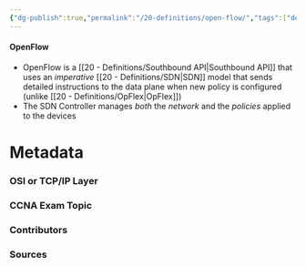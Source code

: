 ```yaml
---
{"dg-publish":true,"permalink":"/20-definitions/open-flow/","tags":["defs_ccna"]}
---
```


#### OpenFlow
- OpenFlow is a [[20 - Definitions/Southbound API\|Southbound API]] that uses an *imperative* [[20 - Definitions/SDN\|SDN]] model that sends detailed instructions to the data plane when new policy is configured (unlike [[20 - Definitions/OpFlex\|OpFlex]])
- The SDN Controller manages *both* the *network* and the *policies* applied to the devices






# Metadata
### OSI or TCP/IP Layer

### CCNA Exam Topic

### Contributors

### Sources
